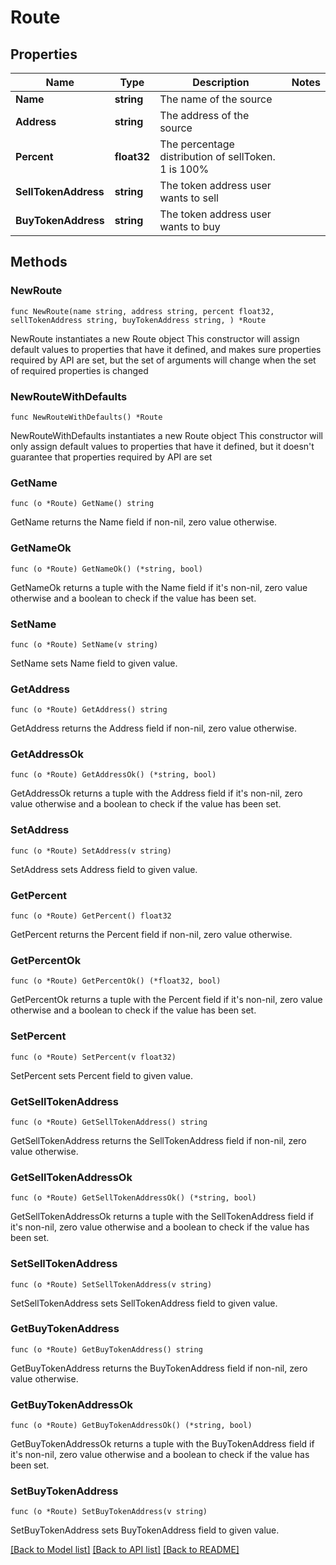 # Route

## Properties

Name | Type | Description | Notes
------------ | ------------- | ------------- | -------------
**Name** | **string** | The name of the source | 
**Address** | **string** | The address of the source | 
**Percent** | **float32** | The percentage distribution of sellToken. 1 is 100% | 
**SellTokenAddress** | **string** | The token address user wants to sell | 
**BuyTokenAddress** | **string** | The token address user wants to buy | 

## Methods

### NewRoute

`func NewRoute(name string, address string, percent float32, sellTokenAddress string, buyTokenAddress string, ) *Route`

NewRoute instantiates a new Route object
This constructor will assign default values to properties that have it defined,
and makes sure properties required by API are set, but the set of arguments
will change when the set of required properties is changed

### NewRouteWithDefaults

`func NewRouteWithDefaults() *Route`

NewRouteWithDefaults instantiates a new Route object
This constructor will only assign default values to properties that have it defined,
but it doesn't guarantee that properties required by API are set

### GetName

`func (o *Route) GetName() string`

GetName returns the Name field if non-nil, zero value otherwise.

### GetNameOk

`func (o *Route) GetNameOk() (*string, bool)`

GetNameOk returns a tuple with the Name field if it's non-nil, zero value otherwise
and a boolean to check if the value has been set.

### SetName

`func (o *Route) SetName(v string)`

SetName sets Name field to given value.


### GetAddress

`func (o *Route) GetAddress() string`

GetAddress returns the Address field if non-nil, zero value otherwise.

### GetAddressOk

`func (o *Route) GetAddressOk() (*string, bool)`

GetAddressOk returns a tuple with the Address field if it's non-nil, zero value otherwise
and a boolean to check if the value has been set.

### SetAddress

`func (o *Route) SetAddress(v string)`

SetAddress sets Address field to given value.


### GetPercent

`func (o *Route) GetPercent() float32`

GetPercent returns the Percent field if non-nil, zero value otherwise.

### GetPercentOk

`func (o *Route) GetPercentOk() (*float32, bool)`

GetPercentOk returns a tuple with the Percent field if it's non-nil, zero value otherwise
and a boolean to check if the value has been set.

### SetPercent

`func (o *Route) SetPercent(v float32)`

SetPercent sets Percent field to given value.


### GetSellTokenAddress

`func (o *Route) GetSellTokenAddress() string`

GetSellTokenAddress returns the SellTokenAddress field if non-nil, zero value otherwise.

### GetSellTokenAddressOk

`func (o *Route) GetSellTokenAddressOk() (*string, bool)`

GetSellTokenAddressOk returns a tuple with the SellTokenAddress field if it's non-nil, zero value otherwise
and a boolean to check if the value has been set.

### SetSellTokenAddress

`func (o *Route) SetSellTokenAddress(v string)`

SetSellTokenAddress sets SellTokenAddress field to given value.


### GetBuyTokenAddress

`func (o *Route) GetBuyTokenAddress() string`

GetBuyTokenAddress returns the BuyTokenAddress field if non-nil, zero value otherwise.

### GetBuyTokenAddressOk

`func (o *Route) GetBuyTokenAddressOk() (*string, bool)`

GetBuyTokenAddressOk returns a tuple with the BuyTokenAddress field if it's non-nil, zero value otherwise
and a boolean to check if the value has been set.

### SetBuyTokenAddress

`func (o *Route) SetBuyTokenAddress(v string)`

SetBuyTokenAddress sets BuyTokenAddress field to given value.



[[Back to Model list]](../README.md#documentation-for-models) [[Back to API list]](../README.md#documentation-for-api-endpoints) [[Back to README]](../README.md)



